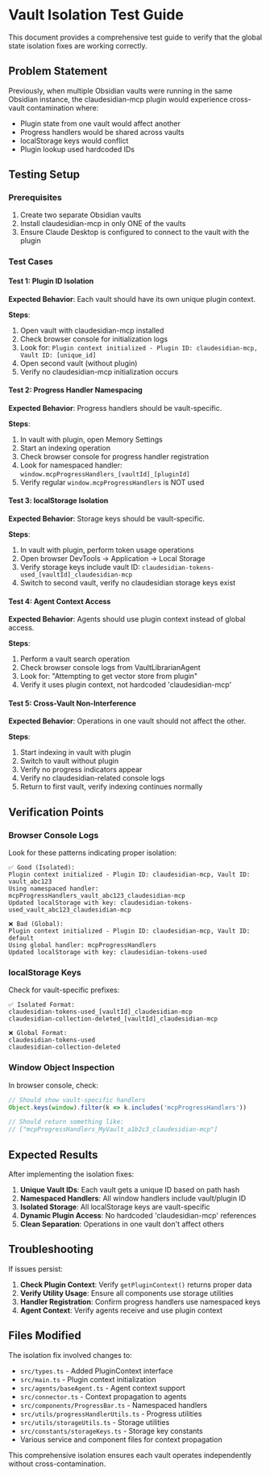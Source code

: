 # Vault Isolation Test Guide

This document provides a comprehensive test guide to verify that the global state isolation fixes are working correctly.

## Problem Statement

Previously, when multiple Obsidian vaults were running in the same Obsidian instance, the claudesidian-mcp plugin would experience cross-vault contamination where:
- Plugin state from one vault would affect another
- Progress handlers would be shared across vaults
- localStorage keys would conflict
- Plugin lookup used hardcoded IDs

## Testing Setup

### Prerequisites
1. Create two separate Obsidian vaults
2. Install claudesidian-mcp in only ONE of the vaults
3. Ensure Claude Desktop is configured to connect to the vault with the plugin

### Test Cases

#### Test 1: Plugin ID Isolation
**Expected Behavior**: Each vault should have its own unique plugin context.

**Steps**:
1. Open vault with claudesidian-mcp installed
2. Check browser console for initialization logs
3. Look for: `Plugin context initialized - Plugin ID: claudesidian-mcp, Vault ID: [unique_id]`
4. Open second vault (without plugin)
5. Verify no claudesidian-mcp initialization occurs

#### Test 2: Progress Handler Namespacing  
**Expected Behavior**: Progress handlers should be vault-specific.

**Steps**:
1. In vault with plugin, open Memory Settings
2. Start an indexing operation
3. Check browser console for progress handler registration
4. Look for namespaced handler: `window.mcpProgressHandlers_[vaultId]_[pluginId]`
5. Verify regular `window.mcpProgressHandlers` is NOT used

#### Test 3: localStorage Isolation
**Expected Behavior**: Storage keys should be vault-specific.

**Steps**:
1. In vault with plugin, perform token usage operations
2. Open browser DevTools → Application → Local Storage
3. Verify storage keys include vault ID: `claudesidian-tokens-used_[vaultId]_claudesidian-mcp`
4. Switch to second vault, verify no claudesidian storage keys exist

#### Test 4: Agent Context Access
**Expected Behavior**: Agents should use plugin context instead of global access.

**Steps**:
1. Perform a vault search operation
2. Check browser console logs from VaultLibrarianAgent
3. Look for: "Attempting to get vector store from plugin"
4. Verify it uses plugin context, not hardcoded 'claudesidian-mcp'

#### Test 5: Cross-Vault Non-Interference
**Expected Behavior**: Operations in one vault should not affect the other.

**Steps**:
1. Start indexing in vault with plugin
2. Switch to vault without plugin
3. Verify no progress indicators appear
4. Verify no claudesidian-related console logs
5. Return to first vault, verify indexing continues normally

## Verification Points

### Browser Console Logs
Look for these patterns indicating proper isolation:

```
✅ Good (Isolated):
Plugin context initialized - Plugin ID: claudesidian-mcp, Vault ID: vault_abc123
Using namespaced handler: mcpProgressHandlers_vault_abc123_claudesidian-mcp
Updated localStorage with key: claudesidian-tokens-used_vault_abc123_claudesidian-mcp

❌ Bad (Global):
Plugin context initialized - Plugin ID: claudesidian-mcp, Vault ID: default
Using global handler: mcpProgressHandlers
Updated localStorage with key: claudesidian-tokens-used
```

### localStorage Keys
Check for vault-specific prefixes:

```
✅ Isolated Format:
claudesidian-tokens-used_[vaultId]_claudesidian-mcp
claudesidian-collection-deleted_[vaultId]_claudesidian-mcp

❌ Global Format:
claudesidian-tokens-used
claudesidian-collection-deleted
```

### Window Object Inspection
In browser console, check:

```javascript
// Should show vault-specific handlers
Object.keys(window).filter(k => k.includes('mcpProgressHandlers'))

// Should return something like:
// ["mcpProgressHandlers_MyVault_a1b2c3_claudesidian-mcp"]
```

## Expected Results

After implementing the isolation fixes:

1. **Unique Vault IDs**: Each vault gets a unique ID based on path hash
2. **Namespaced Handlers**: All window handlers include vault/plugin ID
3. **Isolated Storage**: All localStorage keys are vault-specific
4. **Dynamic Plugin Access**: No hardcoded 'claudesidian-mcp' references
5. **Clean Separation**: Operations in one vault don't affect others

## Troubleshooting

If issues persist:

1. **Check Plugin Context**: Verify `getPluginContext()` returns proper data
2. **Verify Utility Usage**: Ensure all components use storage utilities
3. **Handler Registration**: Confirm progress handlers use namespaced keys
4. **Agent Context**: Verify agents receive and use plugin context

## Files Modified

The isolation fix involved changes to:

- `src/types.ts` - Added PluginContext interface
- `src/main.ts` - Plugin context initialization
- `src/agents/baseAgent.ts` - Agent context support
- `src/connector.ts` - Context propagation to agents
- `src/components/ProgressBar.ts` - Namespaced handlers
- `src/utils/progressHandlerUtils.ts` - Progress utilities
- `src/utils/storageUtils.ts` - Storage utilities
- `src/constants/storageKeys.ts` - Storage key constants
- Various service and component files for context propagation

This comprehensive isolation ensures each vault operates independently without cross-contamination.